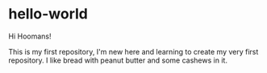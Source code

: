 # hello-world

Hi Hoomans!

This is my first repository, I'm new here and learning to create my very first repository.
I like bread with peanut butter and some cashews in it.
